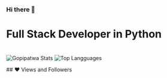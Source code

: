 ### Hi there 👋

<!--
**Gopipatwa/gopipatwa** is a ✨ _special_ ✨ repository because its `README.md` (this file) appears on your GitHub profile.

Here are some ideas to get you started:

- 🔭 I’m currently working on ...
- 🌱 I’m currently learning ...
- 👯 I’m looking to collaborate on ...
- 🤔 I’m looking for help with ...
- 💬 Ask me about ...
- 📫 How to reach me: ...
- 😄 Pronouns: ...
- ⚡ Fun fact: ...
-->
# Full Stack Developer in Python
#

![Gopipatwa Stats](https://github-readme-stats.vercel.app/api?username=gopipatwa&show_icons=true&theme=vision-friendly-synthwavek)
![Top Langguages](https://github-readme-stats.vercel.app/api/top-langs/?username=gopipatwa&layout=compact)

## ❤ Views and Followers 
  


